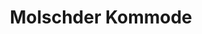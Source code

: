 ---
title: "Molschder Kommode"
url: /saarbruecken/molschder-kommode-breite-strasse/
shop: Gebrauchtwaren
---